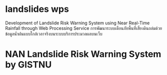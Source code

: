 # landslides wps
Development of Landslide Risk  Warning System using Near Real-Time Rainfall through Web Processing Service
การพัฒนาระบบเตือนภัยพื้นที่เสี่ยงดินถล่มด้วยข้อมูลน้ำฝนแบบใกล้เวลาจริงบนระบบบริการประมวลผลบนเว็บ

# NAN Landslide Risk Warning System by GISTNU
